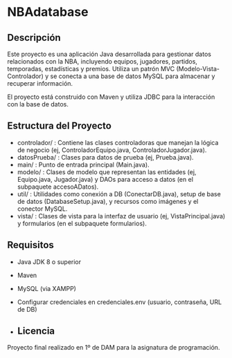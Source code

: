# NBAdatabase

## Descripción
Este proyecto es una aplicación Java desarrollada para gestionar datos relacionados con la NBA, incluyendo equipos, jugadores, partidos, temporadas, estadísticas y premios. Utiliza un patrón MVC (Modelo-Vista-Controlador) y se conecta a una base de datos MySQL para almacenar y recuperar información.

El proyecto está construido con Maven y utiliza JDBC para la interacción con la base de datos.

## Estructura del Proyecto
- controlador/ : Contiene las clases controladoras que manejan la lógica de negocio (ej, ControladorEquipo.java, ControladorJugador.java).
- datosPrueba/ : Clases para datos de prueba (ej, Prueba.java).
- main/ : Punto de entrada principal (Main.java).
- modelo/ : Clases de modelo que representan las entidades (ej, Equipo.java, Jugador.java) y DAOs para acceso a datos (en el subpaquete accesoADatos).
- util/ : Utilidades como conexión a DB (ConectarDB.java), setup de base de datos (DatabaseSetup.java), y recursos como imágenes y el conector MySQL.
- vista/ : Clases de vista para la interfaz de usuario (ej, VistaPrincipal.java) y formularios (en el subpaquete formularios).

## Requisitos
- Java JDK 8 o superior
- Maven
- MySQL (via XAMPP)
- Configurar credenciales en credenciales.env (usuario, contraseña, URL de DB)

- ## Licencia
Proyecto final realizado en 1º de DAM para la asignatura de programación.
